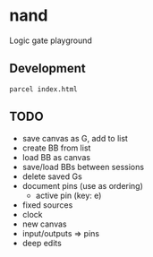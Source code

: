 # nand

Logic gate playground

## Development

```
parcel index.html
```

## TODO

 - save canvas as G, add to list
 - create BB from list
 - load BB as canvas
 - save/load BBs between sessions
 - delete saved Gs
 - document pins (use as ordering)
   - active pin (key: e)
 - fixed sources
 - clock
 - new canvas
 - input/outputs => pins
 - deep edits

